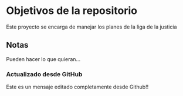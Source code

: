 # Objetivos de la repositorio

Este proyecto se encarga de manejar los planes de la liga de la justicia


## Notas
Pueden hacer lo que quieran...

### Actualizado desde GitHub 
Este es un mensaje editado completamente desde Github!!
